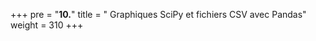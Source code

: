 +++
pre = "<b>10.</b>"
title = " Graphiques SciPy et fichiers CSV avec Pandas"
weight = 310
+++

## 

